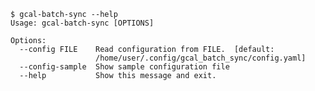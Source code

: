     $ gcal-batch-sync --help
    Usage: gcal-batch-sync [OPTIONS]
    
    Options:
      --config FILE    Read configuration from FILE.  [default:
                       /home/user/.config/gcal_batch_sync/config.yaml]
      --config-sample  Show sample configuration file
      --help           Show this message and exit.
